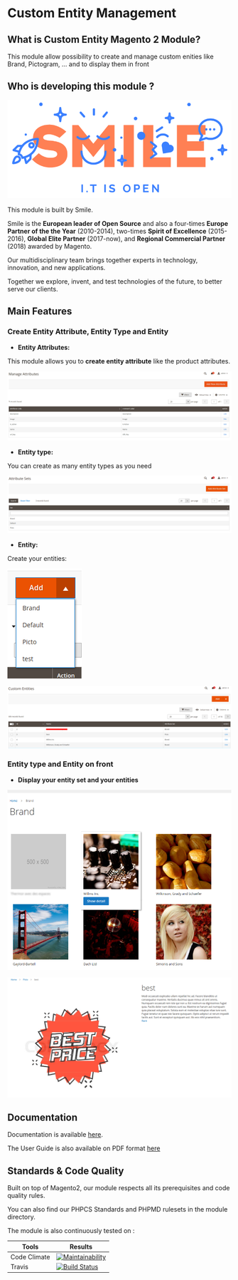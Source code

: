Custom Entity Management
========================

## What is Custom Entity Magento 2 Module?

This module allow possibility to create and manage custom enities like Brand, Pictogram, ... and  to display them in front  

## Who is developing this module ? 

![Smile](doc/static/smile.png)

This module is built by Smile. 

Smile is the **European leader of Open Source** and also a four-times **Europe Partner of the the Year** (2010-2014), two-times **Spirit of Excellence** (2015-2016), **Global Elite Partner** (2017-now), and **Regional Commercial Partner** (2018) awarded by Magento.

Our multidisciplinary team brings together experts in technology, innovation, and new applications.

Together we explore, invent, and test technologies of the future, to better serve our clients.

## Main Features

### Create Entity Attribute, Entity Type and Entity

* **Entity Attributes:**

This module allows you to **create entity attribute** like the product attributes.

![Entity attributes](./doc/static/entity_attribute_list.png)

* **Entity type:**

You can create as many entity types as you need

![Entity type](./doc/static/entity_type_list.png)

* **Entity:**

Create your entities:

![Entity add button](./doc/static/entity_list_new_button.png)

![Entity list](./doc/static/entity_list.png)

### Entity type and Entity on front

* **Display your entity set and your entities**

![Entity set](./doc/static/front_entity_set.png)

![Entity](./doc/static/front_entity.png)

## Documentation

Documentation is available [here](https://github.com/Smile-SA/magento2-module-custom-entity/wiki).

The User Guide is also available on PDF format [here](https://github.com/Smile-SA/magento2-module-custom-entity/wiki/static/UserGuide.pdf)

## Standards & Code Quality

Built on top of Magento2, our module respects all its prerequisites and code quality rules.

You can also find our PHPCS Standards and PHPMD rulesets in the module directory.

The module is also continuously tested on :

Tools                           | Results
------------------------------- |------------
Code Climate                    | [![Maintainability](https://api.codeclimate.com/v1/badges/83466d908944dbba1059/maintainability)](https://codeclimate.com/github/Smile-SA/magento2-module-custom-entity/maintainability)
Travis                          | [![Build Status](https://travis-ci.org/Smile-SA/magento2-module-custom-entity.svg?branch=master)](https://travis-ci.org/Smile-SA/magento2-module-custom-entity)
